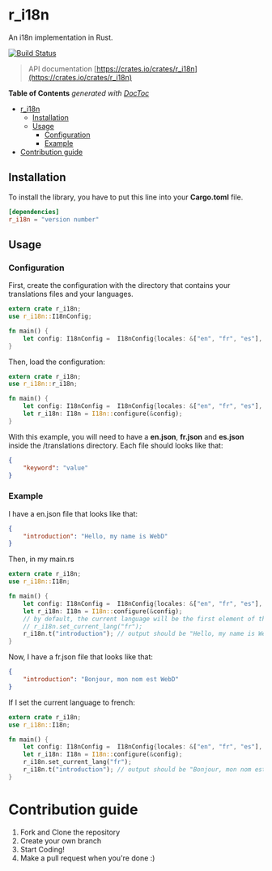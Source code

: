 # r_i18n
An i18n implementation in Rust. 

[![Build Status](https://travis-ci.com/Webd01/r-i18n.svg?branch=master)](https://travis-ci.com/Webd01/r-i18n)

> API documentation [https://crates.io/crates/r_i18n](https://crates.io/crates/r_i18n)

<!-- START doctoc generated TOC please keep comment here to allow auto update -->
<!-- DON'T EDIT THIS SECTION, INSTEAD RE-RUN doctoc TO UPDATE -->
**Table of Contents**  *generated with [DocToc](https://github.com/thlorenz/doctoc)*

- [r_i18n](#r_i18n)
  - [Installation](#installation)
  - [Usage](#usage)
    - [Configuration](#configuration)
    - [Example](#example)
- [Contribution guide](#contribution-guide)

<!-- END doctoc generated TOC please keep comment here to allow auto update -->

## Installation
To install the library, you have to put this line into your **Cargo.toml** file.
```toml
[dependencies]
r_i18n = "version number"
```

## Usage

### Configuration
First, create the configuration with the directory that contains your translations files and your languages.
```rust
extern crate r_i18n;
use r_i18n::I18nConfig;

fn main() {
    let config: I18nConfig =  I18nConfig{locales: &["en", "fr", "es"], directory: "translations"};
}
```
Then, load the configuration:
```rust
extern crate r_i18n;
use r_i18n::r_i18n;

fn main() {
    let config: I18nConfig =  I18nConfig{locales: &["en", "fr", "es"], directory: "translations"};
    let r_i18n: I18n = I18n::configure(&config);
}
```
With this example, you will need to have a **en.json**, **fr.json** and **es.json** inside the /translations directory. Each file should looks like that:
```json
{
    "keyword": "value"
}
```
### Example
I have a en.json file that looks like that:
```json
{
    "introduction": "Hello, my name is WebD"
}
```

Then, in my main.rs

```rust
extern crate r_i18n;
use r_i18n::I18n;

fn main() {
    let config: I18nConfig =  I18nConfig{locales: &["en", "fr", "es"], directory: "translations"};
    let r_i18n: I18n = I18n::configure(&config);
    // by default, the current language will be the first element of the locales array. You can do like that if you want to set the language:
    // r_i18n.set_current_lang("fr");
    r_i18n.t("introduction"); // output should be "Hello, my name is WebD"
}
```

Now, I have a fr.json file that looks like that:
```json
{
    "introduction": "Bonjour, mon nom est WebD"
}
```

If I set the current language to french:
```rust
extern crate r_i18n;
use r_i18n::I18n;

fn main() {
    let config: I18nConfig =  I18nConfig{locales: &["en", "fr", "es"], directory: "translations"};
    let r_i18n: I18n = I18n::configure(&config);
    r_i18n.set_current_lang("fr");
    r_i18n.t("introduction"); // output should be "Bonjour, mon nom est WebD
}
```

# Contribution guide
1. Fork and Clone the repository
2. Create your own branch
3. Start Coding!
4. Make a pull request when you're done :)
